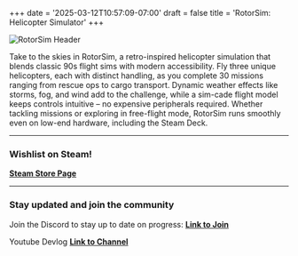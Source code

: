 +++
date = '2025-03-12T10:57:09-07:00'
draft = false
title = 'RotorSim: Helicopter Simulator'
+++

![RotorSim Header](../rotorsim-hugo-1.png)

Take to the skies in RotorSim, a retro-inspired helicopter simulation that blends classic 90s flight sims with modern accessibility. Fly three unique helicopters, each with distinct handling, as you complete 30 missions ranging from rescue ops to cargo transport. Dynamic weather effects like storms, fog, and wind add to the challenge, while a sim-cade flight model keeps controls intuitive  – no expensive peripherals required. Whether tackling missions or exploring in free-flight mode, RotorSim runs smoothly even on low-end hardware, including the Steam Deck.
_____________________________
### Wishlist on Steam!
[**Steam Store Page**](https://store.steampowered.com/app/3376070/RotorSim_Helicopter_Simulator/?beta=0)
_____________________________
### Stay updated and join the community
Join the Discord to stay up to date on progress: [**Link to Join**](https://discord.gg/VJGrde5u)

Youtube Devlog [**Link to Channel**](https://www.youtube.com/channel/UC-9JixNs1FFE6T5DGwZ6O5Q)

